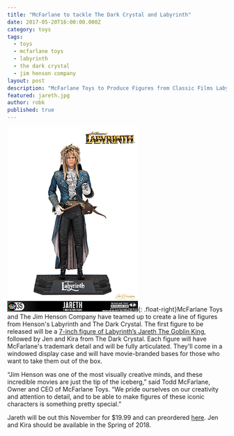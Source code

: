 ```yaml
---
title: "McFarlane to tackle The Dark Crystal and Labyrinth"
date: 2017-05-20T16:00:00.000Z
category: toys
tags:
  - toys
  - mcfarlane toys
  - labyrinth
  - the dark crystal
  - jim henson company
layout: post
description: "McFarlane Toys to Produce Figures from Classic Films Labyrinth and The Dark Crystal"
featured: jareth.jpg
author: robk
published: true
---
```


![Jareth](/images/mcfarlane/Jareth-slugged-2.jpg){: .float-right}McFarlane Toys and The Jim Henson Company have teamed up to create a line of figures from Henson's Labyrinth and The Dark Crystal. The first figure to be released will be a [7-inch figure of Labyrinth’s Jareth The Goblin King](https://mcfarlane.com/toys/jareth/), followed by Jen and Kira from The Dark Crystal. Each figure will have McFarlane's trademark detail and will be fully articulated. They'll come in a windowed display case and will have movie-branded bases for those who want to take them out of the box.

 “Jim Henson was one of the most visually creative minds, and these incredible movies are just the tip of the iceberg,” said Todd McFarlane, Owner and CEO of McFarlane Toys. “We pride ourselves on our creativity and attention to detail, and to be able to make figures of these iconic characters is something pretty special.”

 Jareth will be out this November for $19.99 and can preordered [here](https://mcfarlane.com/toys/jareth/).
 Jen and Kira should be available in the Spring of 2018.
